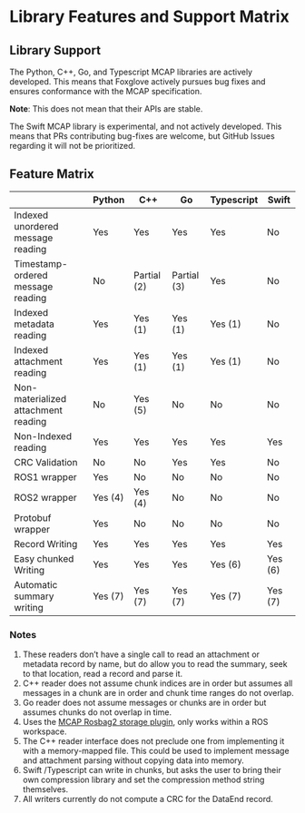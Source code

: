 # Library Features and Support Matrix

## Library Support

The Python, C++, Go, and Typescript MCAP libraries are actively developed. This means that Foxglove actively pursues bug fixes and ensures conformance with the MCAP specification.

**Note**: This does not mean that their APIs are stable.

The Swift MCAP library is experimental, and not actively developed. This means that PRs contributing bug-fixes are welcome, but GitHub Issues regarding it will not be prioritized.

## Feature Matrix

|  | Python | C++ | Go | Typescript | Swift |
| --- | --- | --- | --- | --- | --- |
| Indexed unordered message reading | Yes | Yes | Yes | Yes | No |
| Timestamp-ordered message reading | No | Partial (2) | Partial (3) | Yes | No |
| Indexed metadata reading | Yes | Yes (1) | Yes (1) | Yes (1) | No |
| Indexed attachment reading | Yes | Yes (1) | Yes (1) | Yes (1) | No |
| Non-materialized attachment reading | No | Yes (5) | No | No | No |
| Non-Indexed reading | Yes | Yes | Yes | Yes | Yes |
| CRC Validation | No | No | Yes | Yes | No |
| ROS1 wrapper | Yes | No | No | No | No |
| ROS2 wrapper | Yes (4) | Yes (4) | No | No | No |
| Protobuf wrapper | Yes | No | No | No | No |
| Record Writing | Yes | Yes | Yes | Yes | Yes |
| Easy chunked Writing | Yes | Yes | Yes | Yes (6) | Yes (6) |
| Automatic summary writing | Yes (7) | Yes (7) | Yes (7) | Yes (7) | Yes (7) |

### Notes

1. These readers don’t have a single call to read an attachment or metadata record by name, but do allow you to read the summary, seek to that location, read a record and parse it.
2. C++ reader does not assume chunk indices are in order but assumes all messages in a chunk are in order and chunk time ranges do not overlap.
3. Go reader does not assume messages or chunks are in order but assumes chunks do not overlap in time.
4. Uses the [MCAP Rosbag2 storage plugin](https://github.com/ros-tooling/rosbag2_storage_mcap), only works within a ROS workspace.
5. The C++ reader interface does not preclude one from implementing it with a memory-mapped file. This could be used to implement message and attachment parsing without copying data into memory.
6. Swift /Typescript can write in chunks, but asks the user to bring their own compression library and set the compression method string themselves.
7. All writers currently do not compute a CRC for the DataEnd record.
